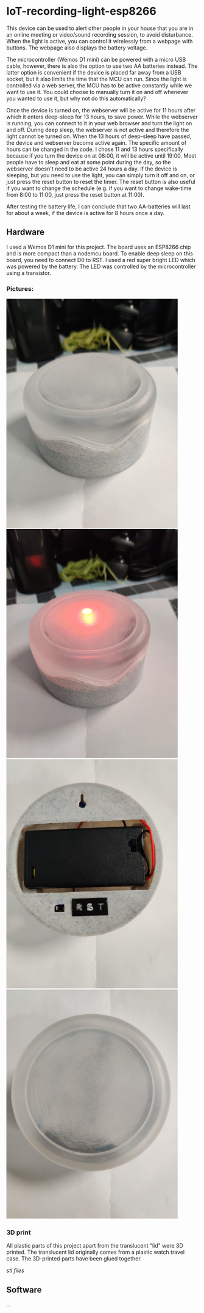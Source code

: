 # IoT-recording-light-esp8266

This device can be used to alert other people in your house that you are in an online meeting or video/sound recording session, to avoid disturbance. When the light is active, you can control it wirelessly from a webpage with buttons. The webpage also displays the battery voltage. 

The microcontroller (Wemos D1 mini) can be powered with a micro USB cable, however, there is also the option to use two AA batteries instead. The latter option is convenient if the device is placed far away from a USB socket, but it also limits the time that the MCU can run. Since the light is controlled via a web server, the MCU has to be active constantly while we want to use it. You could choose to manually turn it on and off whenever you wanted to use it, but why not do this automatically?

Once the device is turned on, the webserver will be active for 11 hours after which it enters deep-sleep for 13 hours, to save power. While the webserver is running, you can connect to it in your web browser and turn the light on and off. During deep sleep, the webserver is not active and therefore the light cannot be turned on. When the 13 hours of deep-sleep have passed, the device and webserver become active again. The specific amount of hours can be changed in the code. I chose 11 and 13 hours specifically because if you turn the device on at 08:00, it will be active until 19:00. Most people have to sleep and eat at some point during the day, so the webserver doesn't need to be active 24 hours a day. If the device is sleeping, but you need to use the light, you can simply turn it off and on, or just press the reset button to reset the timer. The reset button is also useful if you want to change the schedule (e.g. if you want to change wake-time from 8:00 to 11:00, just press the reset button at 11:00). 

After testing the battery life, I can conclude that two AA-batteries will last for about a week, if the device is active for 8 hours once a day.


## Hardware

I used a Wemos D1 mini for this project. The board uses an ESP8266 chip and is more compact than a nodemcu board. To enable deep sleep on this board, you need to connect D0 to RST. I used a red super bright LED which was powered by the battery. The LED was controlled by the microcontroller using a transistor. 

### Pictures:

<img src="https://raw.githubusercontent.com/jakobrbr/IoT-recording-light-esp8266/main/Pictures/RecLight1.jpg" alt="alt text" width="450" height="600">
<img src="https://raw.githubusercontent.com/jakobrbr/IoT-recording-light-esp8266/main/Pictures/RecLight2.jpg" alt="alt text" width="450" height="600">
<img src="https://raw.githubusercontent.com/jakobrbr/IoT-recording-light-esp8266/main/Pictures/RecLight3.jpg" alt="alt text" width="450" height="600">
<img src="https://raw.githubusercontent.com/jakobrbr/IoT-recording-light-esp8266/main/Pictures/RecLight4.jpg" alt="alt text" width="450" height="600">

### 3D print

All plastic parts of this project apart from the translucent "lid" were 3D printed. The translucent lid originally comes from a plastic watch travel case. The 3D-printed parts have been glued together.

*stl files*

## Software

...
